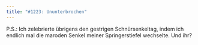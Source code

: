 ```yaml
---
title: "#1223: Ununterbrochen"
---
```


P.S.: 
Ich zelebrierte übrigens den gestrigen Schnürsenkeltag, indem ich endlich mal die maroden Senkel meiner Springerstiefel wechselte. Und ihr?
